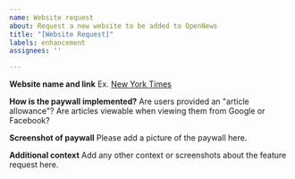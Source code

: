 ```yaml
---
name: Website request
about: Request a new website to be added to OpenNews
title: "[Website Request]"
labels: enhancement
assignees: ''

---
```


**Website name and link**
Ex. [New York Times](https://www.nytimes.com/)

**How is the paywall implemented?**
Are users provided an "article allowance"? Are articles viewable when viewing them from Google or Facebook? 

**Screenshot of paywall**
Please add a picture of the paywall here.

**Additional context**
Add any other context or screenshots about the feature request here.
